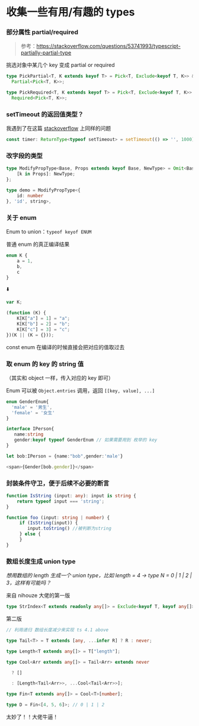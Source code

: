 # 收集一些有用/有趣的 types

### 部分属性 partial/required

> 参考：https://stackoverflow.com/questions/53741993/typescript-partially-partial-type

挑选对象中某几个 key 变成 partial or required

```typescript
type PickPartial<T, K extends keyof T> = Pick<T, Exclude<keyof T, K>> &
  Partial<Pick<T, K>>;

type PickRequired<T, K extends keyof T> = Pick<T, Exclude<keyof T, K>> &
  Required<Pick<T, K>>;
```

### setTimeout 的返回值类型？

我遇到了在这篇 [stackoverflow](https://stackoverflow.com/questions/51040703/what-return-type-should-be-used-for-settimeout-in-typescript) 上同样的问题

```TypeScript
const timer: ReturnType<typeof setTimeout> = setTimeout(() => '', 1000);
```

### 改字段的类型

```typescript
type ModifyPropType<Base, Props extends keyof Base, NewType> = Omit<Base, Props> & {
    [k in Props]: NewType;
};

type demo = ModifyPropType<{
	id: number
}, 'id', string>,
```

### 关于 enum

Enum to union：`typeof keyof ENUM`

普通 enum 的真正编译结果

```TypeScript
enum K {
    a = 1,
    b,
    c
}
```

⬇️

```JavaScript
var K;

(function (K) {
    K[K["a"] = 1] = "a";
    K[K["b"] = 2] = "b";
    K[K["c"] = 3] = "c";
})(K || (K = {}));
```

const enum 在编译的时候直接会把对应的值取过去

### 取 enum 的 key 的 string 值

（其实和 object 一样，传入对应的 key 即可）

Enum 可以被 `Object.entries` 调用，返回 `[[key, value], ...]`

```TypeScript
enum GenderEnum{
  'male' = '男生',
  'female' = '女生'
}

interface IPerson{
   name:string
   gender:keyof typeof GenderEnum // 如果需要用到 枚举的 key
}

let bob:IPerson = {name:"bob",gender:'male'}

<span>{Gender[bob.gender]}</span>
```

### 封装条件守卫，便于后续不必要的断言

```TypeScript
function IsString (input: any): input is string {
    return typeof input === 'string';
}

function foo (input: string | number) {
     if (IsString(input)) {
        input.toString() //被判断为string
     } else {
     }
}
```

### 数组长度生成 union type

_想用数组的 length 生成一个 union type，比如 length = 4 -> type N = 0 | 1 | 2 | 3，这样有可能吗？_

来自 nihouze 大佬的第一版

```TypeScript
type StrIndex<T extends readonly any[]> = Exclude<keyof T, keyof any[]>; // 数组下标的 union string 类型 [1, 2, 3] -> '0' | '1' | '2'
```

第二版

```TypeScript
// 利用递归 数组长度减少来实现 ts 4.1 above

type Tail<T> = T extends [any, ...infer R] ? R : never;

type Length<T extends any[]> = T["length"];

type Cool<Arr extends any[]> = Tail<Arr> extends never

  ? []

  : [Length<Tail<Arr>>, ...Cool<Tail<Arr>>];

type Fin<T extends any[]> = Cool<T>[number];

type D = Fin<[4, 5, 6]>; // 0 | 1 | 2
```

太妙了！！大佬牛逼！
